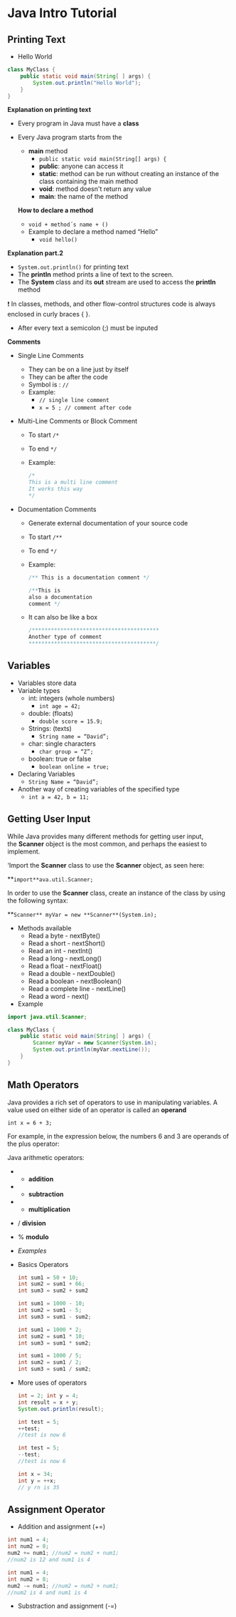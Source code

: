# Java Intro Tutorial

## **Printing Text**

- Hello World

```java
class MyClass {
    public static void main(String[ ] args) {
        System.out.println("Hello World");
    }
}
```

**Explanation on printing text**

- Every program in Java must have a **class**
- Every Java program starts from the
    - **main** method
        - `public static void main(String[] args) {`
        - **public**: anyone can access it
        - **static**: method can be run without creating an instance of the class containing the main method
        - **void**: method doesn't return any value
        - **main**: the name of the method
    
    **How to declare a method**
    
    - `void + method´s name + ()`
    - Example to declare a method named “Hello”
        - `void hello()`

**Explanation part.2**

- `System.out.println()` for printing text
- The **println** method prints a line of text to the screen.
- The **System** class and its **out** stream are used to access the **println** method

<aside>
❗ In classes, methods, and other flow-control structures code is always enclosed in curly braces { }.

</aside>

- After every text a semicolon (;) must be inputed

**Comments**

- Single Line Comments
    - They can be on a line just by itself
    - They can be after the code
    - Symbol is : `//`
    - Example:
        - `// single line comment`
        - `x = 5 ; // comment after code`
- Multi-Line Comments or Block Comment
    - To start `/*`
    - To end `*/`
    - Example:
        
        ```java
        /*
        This is a multi line comment
        It works this way
        */
        ```
        
- Documentation Comments
    - Generate external documentation of your source code
    - To start `/**`
    - To end `*/`
    - Example:
        
        ```java
        /** This is a documentation comment */
        
        /**This is 
        also a documentation 
        comment */
        ```
        
    - It can also be like a box
        
        ```java
        /****************************************
        Another type of comment
        ****************************************/
        ```
        

## Variables

- Variables store data
- Variable types
    - int: integers (whole numbers)
        - `int age = 42;`
    - double: (floats)
        - `double score = 15.9;`
    - Strings: (texts)
        - `String name = “David”;`
    - char: single characters
        - `char group = “Z”;`
    - boolean: true or false
        - `boolean online = true;`
- Declaring Variables
    - `String Name = “David”;`
- Another way of creating variables of the specified type
    - `int a = 42, b = 11;`

## Getting User Input

While Java provides many different methods for getting user input, the **Scanner** object is the most common, and perhaps the easiest to implement.

‘Import the **Scanner** class to use the **Scanner** object, as seen here:

**`import**ava.util.Scanner;`

In order to use the **Scanner** class, create an instance of the class by using the following syntax:

**`Scanner** myVar = new **Scanner**(System.in);`

- Methods available
    - Read a byte - nextByte()
    - Read a short - nextShort()
    - Read an int - nextInt()
    - Read a long - nextLong()
    - Read a float - nextFloat()
    - Read a double - nextDouble()
    - Read a boolean - nextBoolean()
    - Read a complete line - nextLine()
    - Read a word - next()
- Example

```java
import java.util.Scanner;

class MyClass {
    public static void main(String[ ] args) {
        Scanner myVar = new Scanner(System.in);
        System.out.println(myVar.nextLine());        
    }
}
```

## Math Operators

Java provides a rich set of operators to use in manipulating variables. A value used on either side of an operator is called an **operand**

`int x = 6 + 3;`

For example, in the expression below, the numbers 6 and 3 are operands of the plus operator:

Java arithmetic operators:

- + **addition**
- - **subtraction**
- * **multiplication**
- / **division**
- % **modulo**

- *Examples*
- Basics Operators
    
    ```java
    int sum1 = 50 + 10; 
    int sum2 = sum1 + 66; 
    int sum3 = sum2 + sum2
    ```
    
    ```java
    int sum1 = 1000 - 10;
    int sum2 = sum1 - 5;
    int sum3 = sum1 - sum2;
    ```
    
    ```java
    int sum1 = 1000 * 2;
    int sum2 = sum1 * 10;
    int sum3 = sum1 * sum2;
    ```
    
    ```java
    int sum1 = 1000 / 5;
    int sum2 = sum1 / 2;
    int sum3 = sum1 / sum2;
    ```
    
- More uses of operators
    
    ```java
    int = 2; int y = 4;
    int result = x + y;
    System.out.println(result);
    ```
    
    ```java
    int test = 5;
    ++test;
    //test is now 6
    ```
    
    ```java
    int test = 5;
    --test;
    //test is now 6
    ```
    
    ```java
    int x = 34;
    int y = ++x;
    // y rn is 35
    ```
    

## Assignment Operator

- Addition and assignment (+=)

```java
int num1 = 4;
int num2 = 8;
num2 += num1; //num2 = num2 + num1;
//num2 is 12 and num1 is 4
```

```java
int num1 = 4;
int num2 = 8;
num2 -= num1; //num2 = num2 + num1;
//num2 is 4 and num1 is 4
```

- Substraction and assignment (-=)
